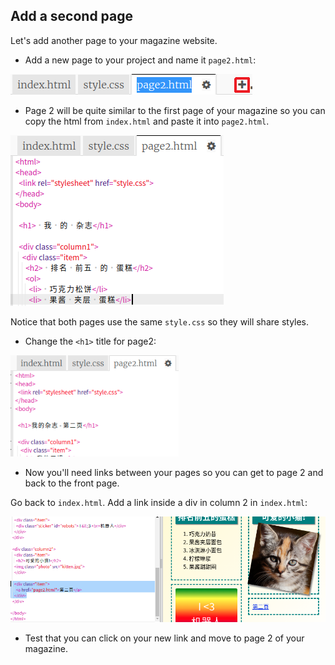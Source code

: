 ## Add a second page

Let's add another page to your magazine website.

+ Add a new page to your project and name it `page2.html`:

![screenshot](images/magazine-page2.png)

+ Page 2 will be quite similar to the first page of your magazine so you can copy the html from `index.html` and paste it into `page2.html`.

![screenshot](images/magazine-page2-html.png)

Notice that both pages use the same `style.css` so they will share styles.

+ Change the `<h1>` title for page2:

![screenshot](images/magazine-page2-h1.png)

+ Now you'll need links between your pages so you can get to page 2 and back to the front page.

Go back to `index.html`. Add a link inside a div in column 2 in `index.html`:

![screenshot](images/magazine-page2-link.png)

+ Test that you can click on your new link and move to page 2 of your magazine.